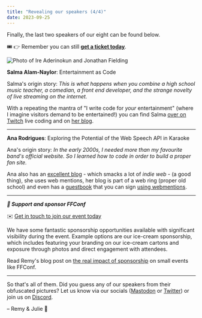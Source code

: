 ```yaml
---
title: "Revealing our speakers (4/4)"
date: 2023-09-25
---
```


Finally, the last two speakers of our eight can be found below.

🎟️ 👉 Remember you can still **[get a ticket today](https://ffconf.org/tickets)**.

![Photo of Ire Aderinokun and Jonathan Fielding](https://ffconf.org/images/articles/2023-speakers-4.jpg)


**Salma Alam-Naylor**: Entertainment as Code

Salma's origin story: _This is what happens when you combine a high school music teacher, a comedian, a front end developer, and the strange novelty of live streaming on the internet._

With a repeating the mantra of "I write code for _your_ entertainment" (where I imagine visitors demand to be entertained!) you can find Salma [over on Twitch](https://www.twitch.tv/whitep4nth3r/videos) live coding and on [her blog](https://whitep4nth3r.com/blog/).

---

**Ana Rodrigues**: Exploring the Potential of the Web Speech API in Karaoke

Ana's origin story: _In the early 2000s, I needed more than my favourite band's official website. So I learned how to code in order to build a proper fan site._

Ana also has an [excellent blog](https://ohhelloana.blog/) - which smacks a lot of _indie web_ - (a good thing), she uses web mentions, her blog is part of a web ring (proper old school) and even has a [guestbook](https://ohhelloana.blog/guestbook/) that you can sign [using webmentions](https://ohhelloana.blog/rsvp-using-webmentions/).

---

***💞 Support and sponsor FFConf***

✉️ [Get in touch to join our event today](mailto:events@leftlogic.com?subject=Request%20for%20sponsor%20pack%20%5B2023%5D)

We have some fantastic sponsorship opportunities available with significant visibility during the event. Example options are our ice-cream sponsorship, which includes featuring your branding on our ice-cream cartons and exposure through photos and direct engagement with attendees.

Read Remy's blog post on [the real impact of sponsorship](https://remysharp.com/2023/09/14/why-sponsor-ffconf) on small events like FFConf.

---

So that's all of them. Did you guess any of our speakers from their obfuscated pictures? Let us know via our socials ([Mastodon](https://social.ffconf.org/@ffconf) or [Twitter](https://twitter.com/ffconf)) or join us on [Discord](https://ffconf.org/chat).

– Remy & Julie 👋

